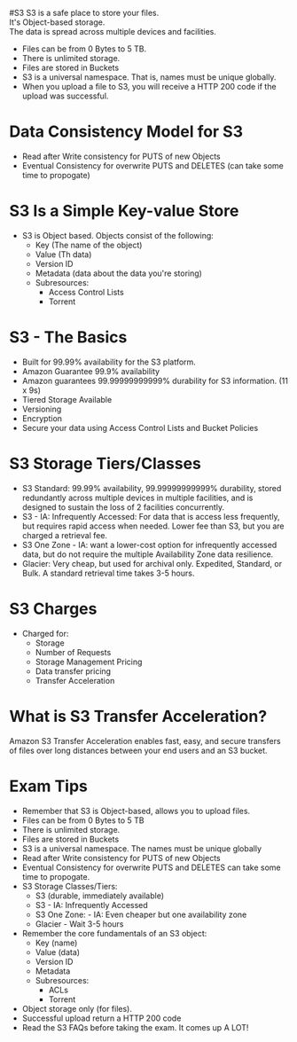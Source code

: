 #S3
S3 is a safe place to store your files.  
It's Object-based storage.  
The data is spread across multiple devices and facilities.  

* Files can be from 0 Bytes to 5 TB.
* There is unlimited storage.
* Files are stored in Buckets
* S3 is a universal namespace. That is, names must be unique globally.
* When you upload a file to S3, you will receive a HTTP 200 code if the upload was successful.

# Data Consistency Model for S3
* Read after Write consistency for PUTS of new Objects
* Eventual Consistency for overwrite PUTS and DELETES (can take some time to propogate)

# S3 Is a Simple Key-value Store
* S3 is Object based. Objects consist of the following:
    * Key (The name of the object)
    * Value (Th data)
    * Version ID
    * Metadata (data about the data you're storing)
    * Subresources:
        * Access Control Lists
        * Torrent

# S3 - The Basics
* Built for 99.99% availability for the S3 platform.
* Amazon Guarantee 99.9% availability
* Amazon guarantees 99.99999999999% durability for S3 information. (11 x 9s)
* Tiered Storage Available
* Versioning
* Encryption
* Secure your data using Access Control Lists and Bucket Policies

# S3 Storage Tiers/Classes
* S3 Standard: 99.99% availability, 99.99999999999% durability, stored redundantly across multiple devices in multiple facilities, and is designed to sustain the loss of 2 facilities concurrently.
* S3 - IA: Infrequently Accessed: For data that is access less frequently, but requires rapid access when needed. Lower fee than S3, but you are charged a retrieval fee.
* S3 One Zone - IA: want a lower-cost option for infrequently accessed data, but do not require the multiple Availability Zone data resilience.
* Glacier: Very cheap, but used for archival only. Expedited, Standard, or Bulk. A standard retrieval time takes 3-5 hours.

# S3 Charges
* Charged for:
    * Storage
    * Number of Requests
    * Storage Management Pricing
    * Data transfer pricing
    * Transfer Acceleration

# What is S3 Transfer Acceleration?
Amazon S3 Transfer Acceleration enables fast, easy, and secure transfers of files over long distances between your end users and an S3 bucket.

# Exam Tips
* Remember that S3 is Object-based, allows you to upload files.
* Files can be from 0 Bytes to 5 TB
* There is unlimited storage.
* Files are stored in Buckets
* S3 is a universal namespace. The names must be unique globally
* Read after Write consistency for PUTS of new Objects
* Eventual Consistency for overwrite PUTS and DELETES can take some time to propogate.
* S3 Storage Classes/Tiers:
    * S3 (durable, immediately available)
    * S3 - IA: Infrequently Accessed
    * S3 One Zone: - IA: Even cheaper but one availability zone
    * Glacier - Wait 3-5 hours
* Remember the core fundamentals of an S3 object:
    * Key (name)
    * Value (data)
    * Version ID
    * Metadata
    * Subresources:
        * ACLs
        * Torrent
* Object storage only (for files).
* Successful upload return a HTTP 200 code
* Read the S3 FAQs before taking the exam. It comes up A LOT!